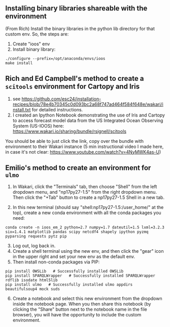 ## Installing binary libraries shareable with the environment
(From Rich) Install the binary libraries in the python lib directory for that custom env. So, the steps are:

1. Create "ioos" env
2. Install binary library:

```
./configure --prefix=/opt/anaconda/envs/ioos
make install
```

## Rich and Ed Campbell's method to create a `scitools` environment for Cartopy and Iris
1. see https://github.com/esc24/installation-recipes/blob/78e4b70345c0d093bc2a68f747ad464f584f648e/wakari/install.txt for detailed instructions.
2. I created an Ipython Notebook demonstrating the use of Iris and Cartopy to access forecast model data from the US Integrated Ocean Observing System (US-IOOS) here:
https://www.wakari.io/sharing/bundle/rsignell/scitools

You should be able to just click the link, copy over the bundle with environment to their Wakari instance (5 min instructional video I made here, in case it's not clear: https://www.youtube.com/watch?v=4NyMWK4as-U)

## Emilio's method to create an environment for `ulmo`
1. In Wakari, click the "Terminals" tab, then choose "Shell" from the left dropdown menu, and "np17py27-1.5" from the right dropdown menu.  Then click the "+Tab" button to create a np17py27-1.5 Shell in a new tab.

2. In this new terminal (should say "shell:np17py27-1.5:/user_home/<your username>" at the top), create a new conda environment with all the conda packages you need:
```
conda create -n ioos_em_2 python=2.7 numpy=1.7 dateutil=1.5 lxml=3.2.3 six=1.4.1 matplotlib pandas scipy netcdf4 shapely ipython pyzmq pyparsing requests pytz pip
```
3. Log out, log back in. 
4. Create a shell terminal using the new env, and then click the "gear" icon in the upper right and set your new env as the default env. 
5. Then install non-conda packages via PIP:
```
pip install OWSLib   # Successfully installed OWSLib
pip install SPARQLWrapper   # Successfully installed SPARQLWrapper rdflib isodate html5lib
pip install ulmo   # Successfully installed ulmo appdirs beautifulsoup4 mock suds
```

6. Create a notebook and select this new environment from the dropdown inside the notebook page.   When you then share this notebook (by clicking the "Share" button next to the notebook name in the file browser), you will have the opportunity to include the custom environment.


